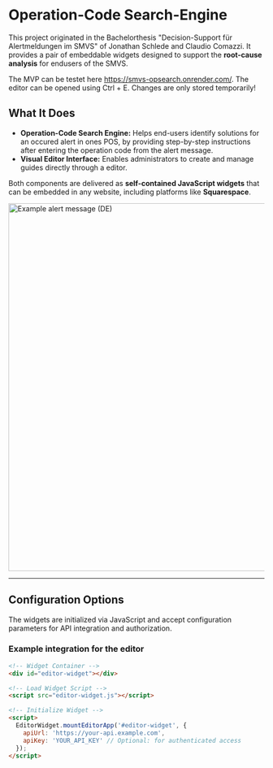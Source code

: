 # Operation-Code Search-Engine

This project originated in the Bachelorthesis "Decision-Support für Alertmeldungen im SMVS" of Jonathan Schlede and Claudio Comazzi. It provides a pair of embeddable widgets designed to support the **root-cause analysis** for endusers of the SMVS.

The MVP can be testet here https://smvs-opsearch.onrender.com/. The editor can be opened using Ctrl + E. Changes are only stored temporarily!

## What It Does

- **Operation-Code Search Engine:** Helps end-users identify solutions for an occured alert in ones POS, by providing step-by-step instructions after entering the operation code from the alert message.
- **Visual Editor Interface:** Enables administrators to create and manage guides directly through a editor.

Both components are delivered as **self-contained JavaScript widgets** that can be embedded in any website, including platforms like **Squarespace**.

<img width="724" alt="Example alert message (DE)" src="https://github.com/user-attachments/assets/49805fa0-8aca-40a9-86ee-00018d34faeb" />


---

## Configuration Options

The widgets are initialized via JavaScript and accept configuration parameters for API integration and authorization.

### Example integration for the editor

```html
<!-- Widget Container -->
<div id="editor-widget"></div>

<!-- Load Widget Script -->
<script src="editor-widget.js"></script>

<!-- Initialize Widget -->
<script>
  EditorWidget.mountEditorApp('#editor-widget', {
    apiUrl: 'https://your-api.example.com',
    apiKey: 'YOUR_API_KEY' // Optional: for authenticated access
  });
</script>
